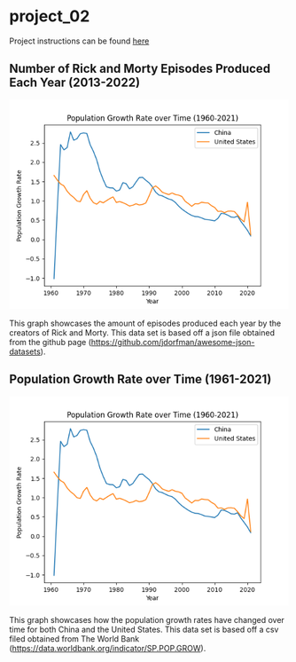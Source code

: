 # project_02

Project instructions can be found [here](https://github.com/mikeizbicki/cmc-csci040/tree/2022fall/project_02)

## Number of Rick and Morty Episodes Produced Each Year (2013-2022)
![Number of Rick and Morty Episodes Produced Each Year (2013-2022)](https://raw.githubusercontent.com/cyrusg645/project_02/main/Figure_1.png)

This graph showcases the amount of episodes produced each year by the creators of Rick and Morty. This data set is based off a json file obtained from the github page (https://github.com/jdorfman/awesome-json-datasets). 

## Population Growth Rate over Time (1961-2021)
![Population Growth Rate over Time (1961-2021)](https://raw.githubusercontent.com/cyrusg645/project_02/main/Figure_2.png)

This graph showcases how the population growth rates have changed over time for both China and the United States. This data set is based off a csv filed obtained from The World Bank (https://data.worldbank.org/indicator/SP.POP.GROW).
